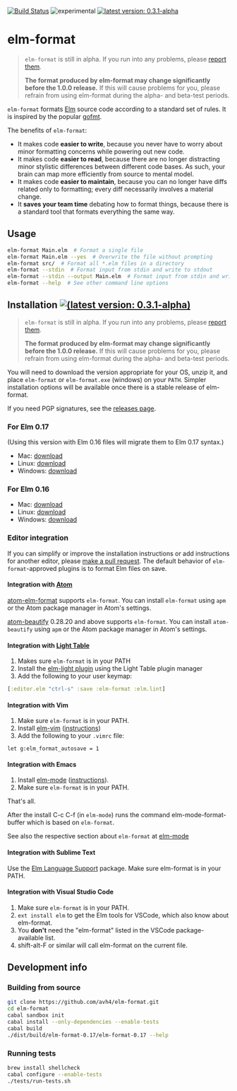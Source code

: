 [![Build Status](https://travis-ci.org/avh4/elm-format.svg?branch=master)](https://travis-ci.org/avh4/elm-format)
![experimental](https://img.shields.io/badge/stability-experimental-orange.svg)
[![latest version: 0.3.1-alpha](https://img.shields.io/badge/version-0.3.1--alpha-blue.svg)](https://github.com/avh4/elm-format/releases/tag/0.3.1-alpha)

# elm-format

> `elm-format` is still in alpha.  If you run into any problems, please [report them](https://github.com/avh4/elm-format/issues).
>
> **The format produced by elm-format may change significantly before the 1.0.0 release.**  If this will cause problems for you, please refrain from using elm-format during the alpha- and beta-test periods.

`elm-format` formats [Elm](http://elm-lang.org) source code according to a standard set of rules. It is inspired by the popular [gofmt](https://blog.golang.org/go-fmt-your-code).

The benefits of `elm-format`:
 - It makes code **easier to write**, because you never have to worry about minor formatting concerns while powering out new code.
 - It makes code **easier to read**, because there are no longer distracting minor stylistic differences between different code bases. As such, your brain can map more efficiently from source to mental model.
 - It makes code **easier to maintain**, because you can no longer have diffs related only to formatting; every diff necessarily involves a material change.
 - It **saves your team time** debating how to format things, because there is a standard tool that formats everything the same way.


## Usage

```bash
elm-format Main.elm  # Format a single file
elm-format Main.elm --yes  # Overwrite the file without prompting
elm-format src/  # Format all *.elm files in a directory
elm-format --stdin  # Format input from stdin and write to stdout
elm-format --stdin --output Main.elm  # Format input from stdin and write to file
elm-format --help  # See other command line options
```

## Installation [![(latest version: 0.3.1-alpha)](https://img.shields.io/badge/version-0.3.1--alpha-blue.svg)](https://github.com/avh4/elm-format/releases/tag/0.3.1-alpha)

> `elm-format` is still in alpha.  If you run into any problems, please [report them](https://github.com/avh4/elm-format/issues).
>
> **The format produced by elm-format may change significantly before the 1.0.0 release.**  If this will cause problems for you, please refrain from using elm-format during the alpha- and beta-test periods.

You will need to download the version appropriate for your OS, unzip it, and place `elm-format` or `elm-format.exe` (windows) on your `PATH`.  Simpler installation options will be available once there is a stable release of elm-format.

If you need PGP signatures, see the [releases page](https://github.com/avh4/elm-format/releases).

### For Elm 0.17

(Using this version with Elm 0.16 files will migrate them to Elm 0.17 syntax.)

 - Mac: [download](https://github.com/avh4/elm-format/releases/download/0.3.1-alpha/elm-format-0.17-0.3.1-alpha-mac-x64.tgz)
 - Linux: [download](https://github.com/avh4/elm-format/releases/download/0.3.1-alpha/elm-format-0.17-0.3.1-alpha-linux-x64.tgz)
 - Windows: [download](https://github.com/avh4/elm-format/releases/download/0.3.1-alpha/elm-format-0.17-0.3.1-alpha-win-x64.zip)

### For Elm 0.16

 - Mac: [download](https://github.com/avh4/elm-format/releases/download/0.3.1-alpha/elm-format-0.16-0.3.1-alpha-mac-x64.tgz)
 - Linux: [download](https://github.com/avh4/elm-format/releases/download/0.3.1-alpha/elm-format-0.16-0.3.1-alpha-linux-x64.tgz)
 - Windows: [download](https://github.com/avh4/elm-format/releases/download/0.3.1-alpha/elm-format-0.16-0.3.1-alpha-win-x64.zip)

### Editor integration

If you can simplify or improve the installation instructions or add instructions for another editor, please [make a pull request](https://github.com/avh4/elm-format/edit/master/README.md).  The default behavior of `elm-format`-approved plugins is to format Elm files on save.

<!-- Open-source editors will be listed before closed-source editors. -->


#### Integration with [Atom](https://atom.io/)

[atom-elm-format](https://atom.io/packages/elm-format) supports `elm-format`.  You can install `elm-format` using `apm` or the Atom package manager in Atom's settings.

[atom-beautify](https://atom.io/packages/atom-beautify) 0.28.20 and above supports `elm-format`.  You can install `atom-beautify` using `apm` or the Atom package manager in Atom's settings.


#### Integration with [Light Table](http://lighttable.com/)

1. Makes sure `elm-format` is in your PATH
1. Install the [elm-light plugin](https://github.com/rundis/elm-light) using the Light Table plugin manager
1. Add the following to your user keymap:

  ```clojure
  [:editor.elm "ctrl-s" :save :elm-format :elm.lint]
  ```


#### Integration with Vim

1. Make sure `elm-format` is in your PATH.
1. Install [elm-vim](https://github.com/ElmCast/elm-vim) ([instructions](https://github.com/ElmCast/elm-vim#install))
1. Add the following to your `.vimrc` file:

  ```
  let g:elm_format_autosave = 1
  ```


#### Integration with Emacs

1. Install [elm-mode](https://github.com/jcollard/elm-mode) ([instructions](https://github.com/jcollard/elm-mode)).
1. Make sure `elm-format` is in your PATH.

That's all.

After the install C-c C-f (in `elm-mode`) runs the command elm-mode-format-buffer which is based on `elm-format`.

See also the respective section about `elm-format` at [elm-mode](https://github.com/jcollard/elm-mode#elm-format)


#### Integration with Sublime Text

Use the [Elm Language Support](https://packagecontrol.io/packages/Elm%20Language%20Support) package. Make sure elm-format is in your PATH.


#### Integration with Visual Studio Code

1. Make sure `elm-format` is in your PATH.
1. ```ext install elm``` to get the Elm tools for VSCode, which also know about elm-format.
1. You **don't** need the "elm-format" listed in the VSCode package-available list.
1. shift-alt-F or similar will call elm-format on the current file.

## Development info

### Building from source

```bash
git clone https://github.com/avh4/elm-format.git
cd elm-format
cabal sandbox init
cabal install --only-dependencies --enable-tests
cabal build
./dist/build/elm-format-0.17/elm-format-0.17 --help
```

### Running tests

```bash
brew install shellcheck
cabal configure --enable-tests
./tests/run-tests.sh
```
